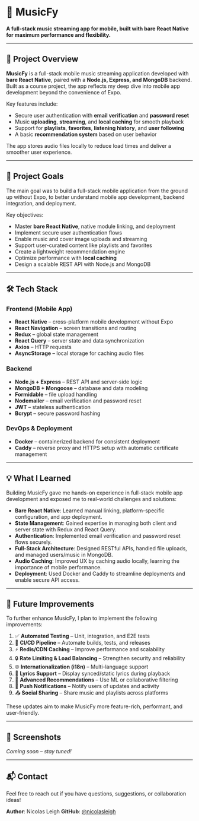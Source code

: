 # 🎵 MusicFy

**A full-stack music streaming app for mobile, built with bare React Native for maximum performance and flexibility.**

------

## 📱 Project Overview

**MusicFy** is a full-stack mobile music streaming application developed with **bare React Native**, paired with a **Node.js, Express, and MongoDB** backend. Built as a course project, the app reflects my deep dive into mobile app development beyond the convenience of Expo.

Key features include:

* Secure user authentication with **email verification** and **password reset**
* Music **uploading**, **streaming**, and **local caching** for smooth playback
* Support for **playlists**, **favorites**, **listening history**, and **user following**
* A basic **recommendation system** based on user behavior

The app stores audio files locally to reduce load times and deliver a smoother user experience.

------

## 🎯 Project Goals

The main goal was to build a full-stack mobile application from the ground up without Expo, to better understand mobile app development, backend integration, and deployment.

Key objectives:

* Master **bare React Native**, native module linking, and deployment
* Implement secure user authentication flows
* Enable music and cover image uploads and streaming
* Support user-curated content like playlists and favorites
* Create a lightweight recommendation engine
* Optimize performance with **local caching**
* Design a scalable REST API with Node.js and MongoDB

------

## 🛠️ Tech Stack

### Frontend (Mobile App)

* **React Native** – cross-platform mobile development without Expo
* **React Navigation** – screen transitions and routing
* **Redux** – global state management
* **React Query** – server state and data synchronization
* **Axios** – HTTP requests
* **AsyncStorage** – local storage for caching audio files

### Backend

* **Node.js + Express** – REST API and server-side logic
* **MongoDB + Mongoose** – database and data modeling
* **Formidable** – file upload handling
* **Nodemailer** – email verification and password reset
* **JWT** – stateless authentication
* **Bcrypt** – secure password hashing

### DevOps & Deployment

* **Docker** – containerized backend for consistent deployment
* **Caddy** – reverse proxy and HTTPS setup with automatic certificate management

------

## 💡 What I Learned

Building MusicFy gave me hands-on experience in full-stack mobile app development and exposed me to real-world challenges and solutions:

* **Bare React Native**: Learned manual linking, platform-specific configuration, and app deployment.
* **State Management**: Gained expertise in managing both client and server state with Redux and React Query.
* **Authentication**: Implemented email verification and password reset flows securely.
* **Full-Stack Architecture**: Designed RESTful APIs, handled file uploads, and managed users/music in MongoDB.
* **Audio Caching**: Improved UX by caching audio locally, learning the importance of mobile performance.
* **Deployment**: Used Docker and Caddy to streamline deployments and enable secure API access.

------

## 🚀 Future Improvements

To further enhance MusicFy, I plan to implement the following improvements:

1. ✅ **Automated Testing** – Unit, integration, and E2E tests
2. 🔁 **CI/CD Pipeline** – Automate builds, tests, and releases
3. ⚡ **Redis/CDN Caching** – Improve performance and scalability
4. 🔒 **Rate Limiting & Load Balancing** – Strengthen security and reliability
5. 🌐 **Internationalization (i18n)** – Multi-language support
6. 📝 **Lyrics Support** – Display synced/static lyrics during playback
7. 🧠 **Advanced Recommendations** – Use ML or collaborative filtering
8. 🔔 **Push Notifications** – Notify users of updates and activity
9. 📤 **Social Sharing** – Share music and playlists across platforms

These updates aim to make MusicFy more feature-rich, performant, and user-friendly.

------

## 📸 Screenshots

*Coming soon – stay tuned!*

------

## 📬 Contact

Feel free to reach out if you have questions, suggestions, or collaboration ideas!

**Author**: Nicolas Leigh
 **GitHub**: [@nicolasleigh](https://github.com/nicolasleigh)
